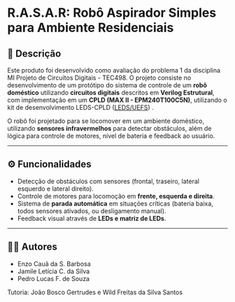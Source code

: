 # R.A.S.A.R: Robô Aspirador Simples para Ambiente Residenciais

## 📌 Descrição
Este produto foi desenvolvido como avaliação do problema 1 da disciplina MI Projeto de Circuitos Digitais - TEC498.
O projeto consiste no desenvolvimento de um protótipo do sistema de controle de um **robô doméstico** utilizando **circuitos digitais** descritos em **Verilog Estrutural**, com implementação em um **CPLD (MAX II - EPM240T100C5N)**, utilizando o kit de desenvolvimento LEDS-CPLD ([LEDS/UEFS](https://sites.google.com/uefs.br/ltec3-leds/in%C3%ADcio?authuser=0))  .  

O robô foi projetado para se locomover em um ambiente doméstico, utilizando **sensores infravermelhos** para detectar obstáculos, além de lógica para controle de motores, nível de bateria e feedback ao usuário.

---

## ⚙️ Funcionalidades
- Detecção de obstáculos com sensores (frontal, traseiro, lateral esquerdo e lateral direito).  
- Controle de motores para locomoção em **frente, esquerda e direita**.  
- Sistema de **parada automática** em situações críticas (bateria baixa, todos sensores ativados, ou desligamento manual).  
- Feedback visual através de **LEDs e matriz de LEDs**.  

---

## 👨‍💻 Autores
- Enzo Cauã da S. Barbosa  
- Jamile Letícia C. da Silva  
- Pedro Lucas F. de Souza  

Tutoria: João Bosco Gertrudes e Wild Freitas da Silva Santos  
